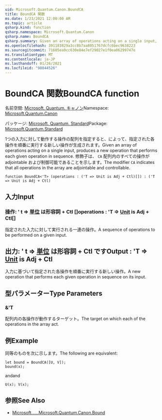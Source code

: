 ```yaml
---
uid: Microsoft.Quantum.Canon.BoundCA
title: BoundCA 関数
ms.date: 1/23/2021 12:00:00 AM
ms.topic: article
qsharp.kind: function
qsharp.namespace: Microsoft.Quantum.Canon
qsharp.name: BoundCA
qsharp.summary: Given an array of operations acting on a single input, produces a new operation that performs each given operation in sequence. The modifier `CA` indicates that all operations in the array are adjointable and controllable.
ms.openlocfilehash: 391183829a3cc8b7aa8051767dcfc6bec9638223
ms.sourcegitcommit: 71605ea9cc630e84e7ef29027e1f0ea06299747e
ms.translationtype: MT
ms.contentlocale: ja-JP
ms.lasthandoff: 01/26/2021
ms.locfileid: "98844526"
---
```

# <a name="boundca-function"></a><span data-ttu-id="db71a-102">BoundCA 関数</span><span class="sxs-lookup"><span data-stu-id="db71a-102">BoundCA function</span></span>

<span data-ttu-id="db71a-103">名前空間: [Microsoft. Quantum. キャノン](xref:Microsoft.Quantum.Canon)</span><span class="sxs-lookup"><span data-stu-id="db71a-103">Namespace: [Microsoft.Quantum.Canon](xref:Microsoft.Quantum.Canon)</span></span>

<span data-ttu-id="db71a-104">パッケージ: [Microsoft. Quantum. Standard](https://nuget.org/packages/Microsoft.Quantum.Standard)</span><span class="sxs-lookup"><span data-stu-id="db71a-104">Package: [Microsoft.Quantum.Standard](https://nuget.org/packages/Microsoft.Quantum.Standard)</span></span>


<span data-ttu-id="db71a-105">1つの入力に対して動作する操作の配列を指定すると、によって、指定された各操作を順番に実行する新しい操作が生成されます。</span><span class="sxs-lookup"><span data-stu-id="db71a-105">Given an array of operations acting on a single input, produces a new operation that performs each given operation in sequence.</span></span>
<span data-ttu-id="db71a-106">修飾子は、 `CA` 配列内のすべての操作が adjointable および制御可能であることを示します。</span><span class="sxs-lookup"><span data-stu-id="db71a-106">The modifier `CA` indicates that all operations in the array are adjointable and controllable.</span></span>

```qsharp
function BoundCA<'T> (operations : ('T => Unit is Adj + Ctl)[]) : ('T => Unit is Adj + Ctl)
```


## <a name="input"></a><span data-ttu-id="db71a-107">入力</span><span class="sxs-lookup"><span data-stu-id="db71a-107">Input</span></span>

### <a name="operations--t--unit--is-adj--ctl"></a><span data-ttu-id="db71a-108">操作: ' t => [単位](xref:microsoft.quantum.lang-ref.unit)  は形容詞 + Ctl []</span><span class="sxs-lookup"><span data-stu-id="db71a-108">operations : 'T => [Unit](xref:microsoft.quantum.lang-ref.unit)  is Adj + Ctl[]</span></span>

<span data-ttu-id="db71a-109">指定された入力に対して実行される一連の操作。</span><span class="sxs-lookup"><span data-stu-id="db71a-109">A sequence of operations to be performed on a given input.</span></span>



## <a name="output--t--unit--is-adj--ctl"></a><span data-ttu-id="db71a-110">出力: ' t => [単位](xref:microsoft.quantum.lang-ref.unit)  は形容詞 + Ctl です</span><span class="sxs-lookup"><span data-stu-id="db71a-110">Output : 'T => [Unit](xref:microsoft.quantum.lang-ref.unit)  is Adj + Ctl</span></span>

<span data-ttu-id="db71a-111">入力に基づいて指定された各操作を順番に実行する新しい操作。</span><span class="sxs-lookup"><span data-stu-id="db71a-111">A new operation that performs each given operation in sequence on its input.</span></span>

## <a name="type-parameters"></a><span data-ttu-id="db71a-112">型パラメーター</span><span class="sxs-lookup"><span data-stu-id="db71a-112">Type Parameters</span></span>

### <a name="t"></a><span data-ttu-id="db71a-113">&</span><span class="sxs-lookup"><span data-stu-id="db71a-113">'T</span></span>

<span data-ttu-id="db71a-114">配列内の各操作が動作するターゲット。</span><span class="sxs-lookup"><span data-stu-id="db71a-114">The target on which each of the operations in the array act.</span></span>

## <a name="example"></a><span data-ttu-id="db71a-115">例</span><span class="sxs-lookup"><span data-stu-id="db71a-115">Example</span></span>

<span data-ttu-id="db71a-116">同等のものを次に示します。</span><span class="sxs-lookup"><span data-stu-id="db71a-116">The following are equivalent:</span></span>

```qsharp
let bound = BoundCA([U, V]);
bound(x);
```

<span data-ttu-id="db71a-117">and</span><span class="sxs-lookup"><span data-stu-id="db71a-117">and</span></span>

```qsharp
U(x); V(x);
```

## <a name="see-also"></a><span data-ttu-id="db71a-118">参照</span><span class="sxs-lookup"><span data-stu-id="db71a-118">See Also</span></span>

- [<span data-ttu-id="db71a-119">Microsoft......</span><span class="sxs-lookup"><span data-stu-id="db71a-119">Microsoft.Quantum.Canon.Bound</span></span>](xref:Microsoft.Quantum.Canon.Bound)